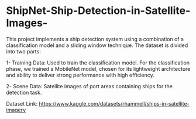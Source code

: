 # ShipNet-Ship-Detection-in-Satellite-Images-

This project implements a ship detection system using a combination of a classification model and a sliding window technique. The dataset is divided into two parts:

1- Training Data: Used to train the classification model. For the classification phase, we trained a MobileNet model, chosen for its lightweight architecture and ability to deliver strong performance with high efficiency.

2- Scene Data: Satellite images of port areas containing ships for the detection task.

Dataset Link: https://www.kaggle.com/datasets/rhammell/ships-in-satellite-imagery
